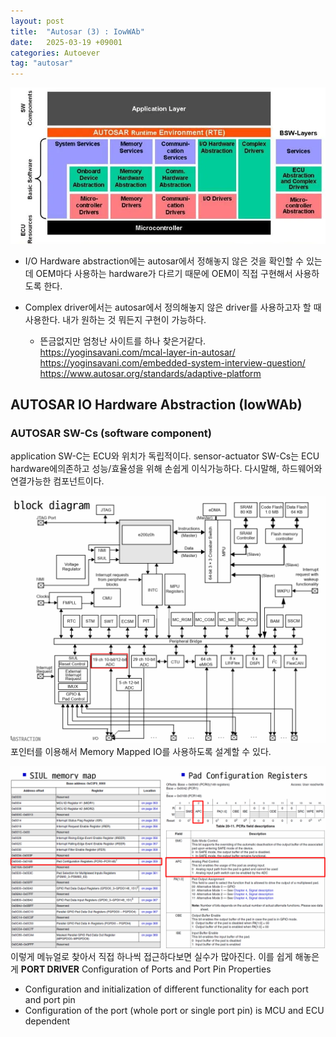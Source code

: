 ```yaml
---
layout: post
title:  "Autosar (3) : IowWAb"
date:   2025-03-19 +09001
categories: Autoever
tag: "autosar"
---
```

![alt text](image-3.png)
- I/O Hardware abstraction에는 autosar에서 정해놓지 않은 것을 확인할 수 있는데 OEM마다 사용하는 hardware가 다르기 때문에 OEM이 직접 구현해서 사용하도록 한다.
- Complex driver에서는 autosar에서 정의해놓지 않은 driver를 사용하고자 할 때 사용한다. 내가 원하는 것 뭐든지 구현이 가능하다.

    - 뜬금없지만 엄청난 사이트를 하나 찾은거같다.
    https://yoginsavani.com/mcal-layer-in-autosar/
    https://yoginsavani.com/embedded-system-interview-question/
    https://www.autosar.org/standards/adaptive-platform


## AUTOSAR IO Hardware Abstraction (IowWAb)

### AUTOSAR SW-Cs (software component)

application SW-C는 ECU와 위치가 독립적이다.
sensor-actuator SW-Cs는 ECU hardware에의존하고 성능/효율성을 위해 손쉽게 이식가능하다. 다시말해, 하드웨어와 연결가능한 컴포넌트이다.




![alt text](image-4.png)
포인터를 이용해서 Memory Mapped IO를 사용하도록 설계할 수 있다. 

![alt text](image-5.png)
이렇게 메뉴얼로 찾아서 직접 하나씩 접근하다보면 실수가 많아진다. 이를 쉽게 해놓은게
**PORT DRIVER** 
Configuration of Ports and Port Pin Properties
- Configuration and initialization of different functionality for each port and port pin
- Configuration of the port (whole port or single port pin) is MCU and ECU 
dependent